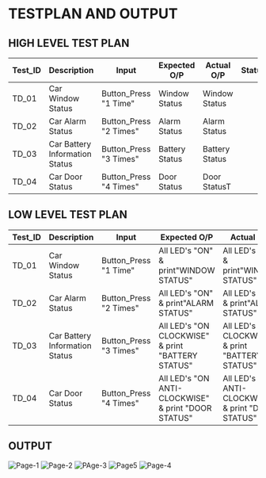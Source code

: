 # **TESTPLAN AND OUTPUT**

## **HIGH LEVEL TEST PLAN**

|Test_ID|Description|Input|Expected O/P|Actual O/P|Status|
---|---|---|---|---|---|
|TD_01|Car Window Status|Button_Press "1 Time"|Window Status|Window Status||
|TD_02|Car Alarm Status|Button_Press "2 Times"|Alarm Status|Alarm Status||
|TD_03|Car Battery Information Status|Button_Press "3 Times"|Battery Status|Battery Status||
|TD_04|Car Door Status|Button_Press "4 Times"|Door Status|Door StatusT||


## **LOW LEVEL TEST PLAN**

|Test_ID|Description|Input|Expected O/P|Actual O/P|Status|
---|---|---|---|---|---|
|TD_01|Car Window Status|Button_Press "1 Time"|All LED's "ON" & print"WINDOW STATUS"|All LED's "ON" & print"WINDOW STATUS"||
|TD_02|Car Alarm Status|Button_Press "2 Times"|All LED's "ON" & print"ALARM STATUS"|All LED's "ON" & print"ALARM STATUS"||
|TD_03|Car Battery Information Status|Button_Press "3 Times"|All LED's "ON CLOCKWISE" & print "BATTERY STATUS"|All LED's "ON CLOCKWISE" & print "BATTERY STATUS"||
|TD_04|Car Door Status|Button_Press "4 Times"|All LED's "ON ANTI-CLOCKWISE" & print "DOOR STATUS"|All LED's "ON ANTI-CLOCKWISE" & print "DOOR STATUS"||

## **OUTPUT**
![Page-1](https://user-images.githubusercontent.com/82401251/157878406-df2ec1df-6c30-4eea-ac0f-9f899309b2e8.png)
![Page-2](https://user-images.githubusercontent.com/82401251/157878592-b7f95ca8-c84a-4825-bb3d-524c699fec58.png)
![PAge-3](https://user-images.githubusercontent.com/82401251/157878614-6f7f0ba2-b9a1-487c-8dfb-266d7d2207ae.png)
![Page5](https://user-images.githubusercontent.com/82401251/157893964-b0e4d97b-4ab2-4315-9ff3-98b8d9a7be7b.png)
![Page-4](https://user-images.githubusercontent.com/82401251/157878628-5e807995-6852-4560-be6e-3f148d532d33.png)


